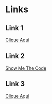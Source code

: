 # Links

## Link 1

[Clique Aqui](https://showmethecode.com.br)

## Link 2

[Show Me The Code](https://showmethecode.com.br "Blog")

## Link 3

[Clique Aqui][site-url]

[site-url]:
https://showmethecode.com.br